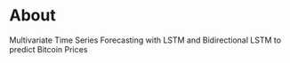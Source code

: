 # About
Multivariate Time Series Forecasting with LSTM and Bidirectional LSTM to predict Bitcoin Prices
